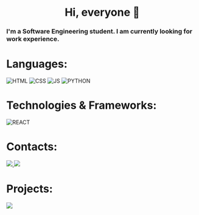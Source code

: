 <h1 align="center">Hi, everyone 👋</h1>
<h3 >I'm a Software Engineering student. I am currently looking for work experience.</h3>

<h1>Languages:</h1>
<div>
<img src="https://img.shields.io/badge/HTML-black?style=for-the-badge&logo=html5" title="HTML"/>
<img src="https://img.shields.io/badge/CSS-black?&style=for-the-badge&logo=css3&logoColor=blue"title="CSS"/>
<img src="https://img.shields.io/badge/javascript-black?style=for-the-badge&logo=javascript" title="JS"/>
<img src="https://img.shields.io/badge/python-black?style=for-the-badge&logo=python"title="PYTHON"/>
<h1>Technologies & Frameworks:</h1>         
</div>
<img src="https://img.shields.io/badge/React-20232A?style=for-the-badge&logo=react&logoColor=61DAFB" title="REACT" />
</div>
<h1>Contacts:</h1>
<div>
  <a href="https://www.linkedin.com/in/vinicius-benassuli-lima-614261248/" target="_blank"> <img src="https://img.shields.io/badge/-LinkedIn-%230077B5?style=for-the-badge&logo=linkedin&logoColor=white"> </a>
  <a href = "mailto:vinicius.limad3v@gmail.com" target="_blank"><img src="https://img.shields.io/badge/Gmail-D14836?style=for-the-badge&logo=gmail&logoColor=white" target="_blank"></a>
  </div>
  <h1>Projects:</h1>
  <div>
    <a href='https://vnnih.github.io/calc.js/'><img src='https://img.shields.io/badge/CALCULADORA-white?style=for-the-badge&logo=FeatHub&logoColor=black' />
    </a>
    <span> <a href='https://img.shields.io/badge/CALCULADORA-white?style=for-the-badge&logo=FeatHub&logoColor=black&link=https%3A%2F%2Fwww.w3schools.com%2Ftags%2Fatt_a_target.asp
'></a></span>
  </div>
  
